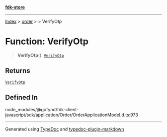 [**fdk-store**](../../../README.md)
***

[Index](../../../API.md) > [order](../../README.md) > [<internal>](../README.md) > VerifyOtp

# Function: VerifyOtp

> **VerifyOtp**(): [`VerifyOtp`](../type-aliases/type-alias.VerifyOtp.md)

## Returns

[`VerifyOtp`](../type-aliases/type-alias.VerifyOtp.md)

## Defined In

node\_modules/@gofynd/fdk-client-javascript/sdk/application/Order/OrderApplicationModel.d.ts:973

***
Generated using [TypeDoc](https://typedoc.org/) and [typedoc-plugin-markdown](https://www.npmjs.com/package/typedoc-plugin-markdown)
